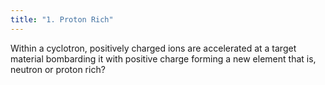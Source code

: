 ```yaml
---
title: "1. Proton Rich"
---
```

Within a cyclotron, positively charged ions are accelerated at a target material bombarding it with positive charge forming a new element that is, neutron or proton rich?

